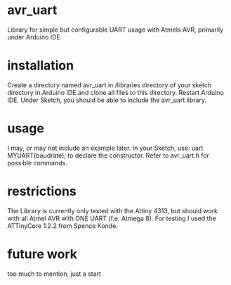 # avr_uart
Library for simple but configurable UART usage with Atmels AVR, primarily under Arduino IDE

# installation
Create a directory named avr_uart in /libraries directory of your sketch directory in Arduino IDE and clone all files to this directory. Restart Arduino IDE. Under Sketch, you should be able to include the avr_uart library.

# usage
I may, or may not include an example later.
In your Sketch, use:
uart MYUART(baudrate);
to declare the constructor.
Refer to avr_uart.h for possible commands.
  
# restrictions
The Library is currently only tested with the Attiny 4313, but should work with all Atmel AVR with ONE UART (f.e. Atmega 8).
For testing I used the ATTinyCore 1.2.2 from Spence Konde.

# future work
too much to mention, just a start
